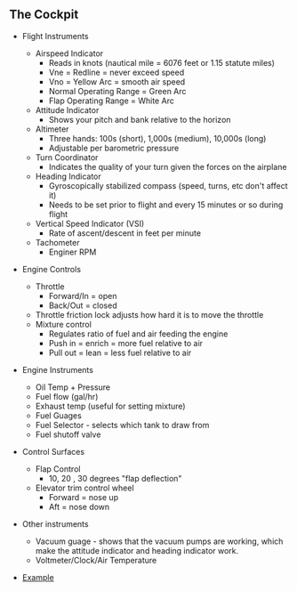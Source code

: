 ## The Cockpit

* Flight Instruments
  * Airspeed Indicator
    * Reads in knots (nautical mile = 6076 feet or 1.15 statute miles)
    * Vne = Redline = never exceed speed
    * Vno = Yellow Arc = smooth air speed
    * Normal Operating Range = Green Arc
    * Flap Operating Range = White Arc
  * Attitude Indicator
    * Shows your pitch and bank relative to the horizon
  * Altimeter
    * Three hands: 100s (short), 1,000s (medium), 10,000s (long)
    * Adjustable per barometric pressure
  * Turn Coordinator
    * Indicates the quality of your turn given the forces on the airplane
  * Heading Indicator
    * Gyroscopically stabilized compass (speed, turns, etc don't affect it)
    * Needs to be set prior to flight and every 15 minutes or so during flight
  * Vertical Speed Indicator (VSI)
    * Rate of ascent/descent in feet per minute
  * Tachometer
    * Enginer RPM

* Engine Controls
  * Throttle
    * Forward/In = open
    * Back/Out = closed
  * Throttle friction lock adjusts how hard it is to move the throttle
  * Mixture control
    * Regulates ratio of fuel and air feeding the engine
    * Push in = enrich = more fuel relative to air
    * Pull out = lean = less fuel relative to air

* Engine Instruments
  * Oil Temp + Pressure
  * Fuel flow (gal/hr)
  * Exhaust temp (useful for setting mixture)
  * Fuel Guages
  * Fuel Selector - selects which tank to draw from
  * Fuel shutoff valve

* Control Surfaces
  * Flap Control
    * 10, 20 , 30 degrees "flap deflection"
  * Elevator trim control wheel
    * Forward = nose up
    * Aft = nose down

* Other instruments
  * Vacuum guage - shows that the vacuum pumps are working, which make the attitude indicator and heading indicator work.
  * Voltmeter/Clock/Air Temperature

* [Example](https://www.aerocockpit.com/files/files/produkty/9322_web.jpg)
